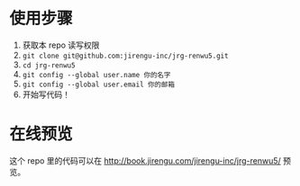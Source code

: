 # 使用步骤

1. 获取本 repo 读写权限
2. `git clone git@github.com:jirengu-inc/jrg-renwu5.git`
3. `cd jrg-renwu5`
4. `git config --global user.name 你的名字`
5. `git config --global user.email 你的邮箱`
6. 开始写代码！

# 在线预览

这个 repo 里的代码可以在 http://book.jirengu.com/jirengu-inc/jrg-renwu5/
预览。
